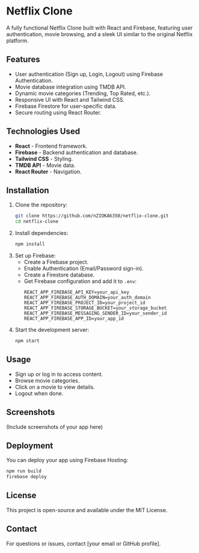 # Netflix Clone

A fully functional Netflix Clone built with React and Firebase, featuring user authentication, movie browsing, and a sleek UI similar to the original Netflix platform.

## Features
- User authentication (Sign up, Login, Logout) using Firebase Authentication.
- Movie database integration using TMDB API.
- Dynamic movie categories (Trending, Top Rated, etc.).
- Responsive UI with React and Tailwind CSS.
- Firebase Firestore for user-specific data.
- Secure routing using React Router.

## Technologies Used
- **React** - Frontend framework.
- **Firebase** - Backend authentication and database.
- **Tailwind CSS** - Styling.
- **TMDB API** - Movie data.
- **React Router** - Navigation.

## Installation
1. Clone the repository:
   ```bash
   git clone https://github.com/nZIOKA6350/netflix-clone.git
   cd netflix-clone
   ```
2. Install dependencies:
   ```bash
   npm install
   ```
3. Set up Firebase:
   - Create a Firebase project.
   - Enable Authentication (Email/Password sign-in).
   - Create a Firestore database.
   - Get Firebase configuration and add it to `.env`:
     ```env
     REACT_APP_FIREBASE_API_KEY=your_api_key
     REACT_APP_FIREBASE_AUTH_DOMAIN=your_auth_domain
     REACT_APP_FIREBASE_PROJECT_ID=your_project_id
     REACT_APP_FIREBASE_STORAGE_BUCKET=your_storage_bucket
     REACT_APP_FIREBASE_MESSAGING_SENDER_ID=your_sender_id
     REACT_APP_FIREBASE_APP_ID=your_app_id
     ```
4. Start the development server:
   ```bash
   npm start
   ```

## Usage
- Sign up or log in to access content.
- Browse movie categories.
- Click on a movie to view details.
- Logout when done.

## Screenshots
(Include screenshots of your app here)

## Deployment
You can deploy your app using Firebase Hosting:
```bash
npm run build
firebase deploy
```
## License
This project is open-source and available under the MIT License.

## Contact
For questions or issues, contact [your email or GitHub profile].

